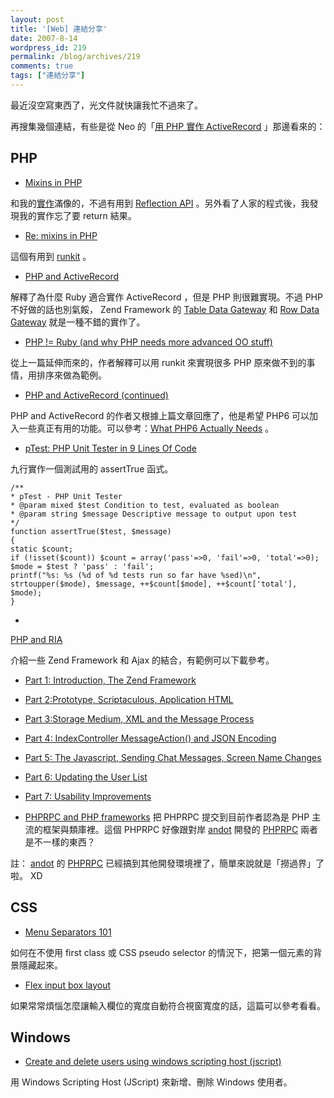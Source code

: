 ```yaml
---
layout: post
title: '[Web] 連結分享'
date: 2007-8-14
wordpress_id: 219
permalink: /blog/archives/219
comments: true
tags: ["連結分享"]
---
```


最近沒空寫東西了，光文件就快讓我忙不過來了。

再搜集幾個連結，有些是從 Neo 的「[用 PHP 實作 ActiveRecord](http://www.neo.com.tw/archives/001088.html) 」那邊看來的：

## PHP

* [Mixins in PHP](http://www.advogato.org/article/470.html)

和我的[實作](http://www.jaceju.net/blog/archives/163)滿像的，不過有用到 [Reflection API](http://tw.php.net/manual/en/language.oop5.reflection.php) 。另外看了人家的程式後，我發現我的實作忘了要 return 結果。

* [Re: mixins in PHP](http://www.scriptorama.nl/tips-tricks/re-mixins-in-php)

這個有用到 [runkit](http://tw.php.net/manual/en/ref.runkit.php) 。

* [PHP and ActiveRecord](http://www.actsasflinn.com/articles/2007/08/08/php-and-activerecord)

解釋了為什麼 Ruby 適合實作 ActiveRecord ，但是 PHP 則很難實現。不過 PHP 不好做的話也別氣餒， Zend Framework 的 [Table Data Gateway](http://framework.zend.com/manual/en/zend.db.table.html) 和 [Row Data Gateway](http://framework.zend.com/manual/en/zend.db.table.row.html) 就是一種不錯的實作了。

* [PHP != Ruby (and why PHP needs more advanced OO stuff)](http://blog.adaniels.nl/?p=40)

從上一篇延伸而來的，作者解釋可以用 runkit 來實現很多 PHP 原來做不到的事情，用排序來做為範例。

* [PHP and ActiveRecord (continued)](http://www.actsasflinn.com/articles/2007/08/10/php-and-activerecord-continued)

PHP and ActiveRecord 的作者又根據上篇文章回應了，他是希望 PHP6 可以加入一些真正有用的功能。可以參考：[What PHP6 Actually Needs](http://livepipe.net/blog/programming/what_php6_actually_needs) 。

* [pTest: PHP Unit Tester in 9 Lines Of Code](http://www.sitepoint.com/blogs/2007/08/13/ptest-php-unit-tester-in-9-lines-of-code/)

九行實作一個測試用的 assertTrue 函式。

```
/**
* pTest - PHP Unit Tester
* @param mixed $test Condition to test, evaluated as boolean
* @param string $message Descriptive message to output upon test
*/
function assertTrue($test, $message)
{
static $count;
if (!isset($count)) $count = array('pass'=>0, 'fail'=>0, 'total'=>0);
$mode = $test ? 'pass' : 'fail';
printf("%s: %s (%d of %d tests run so far have %sed)\n",
strtoupper($mode), $message, ++$count[$mode], ++$count['total'], $mode);
}

```

* 

[PHP and RIA](http://devzone.zend.com/article/2442-PHP-and-RIA)

介紹一些 Zend Framework 和 Ajax 的結合，有範例可以下載參考。

* [Part 1: Introduction, The Zend Framework](http://devzone.zend.com/node/view/id/1234)

* [Part 2:Prototype, Scriptaculous, Application HTML](http://devzone.zend.com/node/view/id/1280)

* [Part 3:Storage Medium, XML and the Message Process](http://devzone.zend.com/node/view/id/1326)

* [Part 4: IndexController MessageAction() and JSON Encoding](http://devzone.zend.com/node/view/id/1387)

* [Part 5: The Javascript, Sending Chat Messages, Screen Name Changes](http://devzone.zend.com/node/view/id/1407)

* [Part 6: Updating the User List](http://devzone.zend.com/node/view/id/1532)

* [Part 7: Usability Improvements](http://devzone.zend.com/node/view/id/1580)



* [PHPRPC and PHP frameworks](http://www.rooftopsolutions.nl/article/145)
把 PHPRPC 提交到目前作者認為是 PHP 主流的框架與類庫裡。這個 PHPRPC 好像跟對岸 [andot](http://www.coolcode.cn/author/andot/) 開發的 [PHPRPC](http://www.coolcode.cn/andot/phprpc-11-protocol/107) 兩者是不一樣的東西？

註： [andot](http://www.coolcode.cn/author/andot/) 的 [PHPRPC](http://www.phprpc.org/) 已經搞到其他開發環境裡了，簡單來說就是「撈過界」了啦。 XD



## CSS

* [Menu Separators 101](http://www.hedgerwow.com/360/dhtml/css-menu-separator.html)

如何在不使用 first class 或 CSS pseudo selector 的情況下，把第一個元素的背景隱藏起來。

* [Flex input box layout](http://www.hedgerwow.com/360/dhtml/css-flex-input-boxes.html)

如果常常煩惱怎麼讓輸入欄位的寬度自動符合視窗寬度的話，這篇可以參考看看。



## Windows

* [Create and delete users using windows scripting host (jscript)](http://www.alexatnet.com/node/54)

用 Windows Scripting Host (JScript) 來新增、刪除 Windows 使用者。


